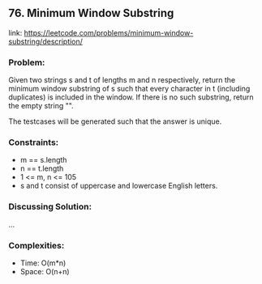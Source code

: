 ## 76. Minimum Window Substring

link: https://leetcode.com/problems/minimum-window-substring/description/

### Problem:

Given two strings s and t of lengths m and n respectively, return the minimum window 
substring
 of s such that every character in t (including duplicates) is included in the window. If there is no such substring, return the empty string "".

The testcases will be generated such that the answer is unique.

### Constraints:

- m == s.length
- n == t.length
- 1 <= m, n <= 105
- s and t consist of uppercase and lowercase English letters.

### Discussing Solution:

...

### Complexities:

- Time: O(m*n)
- Space: O(n+n)